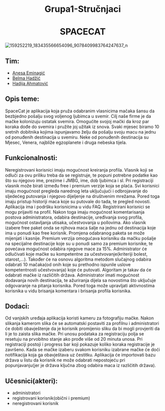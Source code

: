 
<h1 align="center">Grupa1-Stručnjaci</h1>
<h1 align="center">SPACECAT</h1>


![159252219_183435566654096_9078409983764247637_n](https://user-images.githubusercontent.com/73399075/110942858-b7cded00-833a-11eb-8768-4c6727b7ab5a.jpg)

## Tim: 
* [Anesa Eminagić](https://github.com/aeminagic1)
* [Belma Hadžić](https://github.com/bhadzic2)
* [Hadija Ahmatović](https://github.com/hahmatovic1)

## Opis teme: 
SpaceCat je aplikacija koja pruža odabranim vlasnicima mačaka šansu da bezbjedno pošalju svog voljenog ljubimca u svemir. Cilj naše firme je da mačke kolonizuju ostatak svemira. Omogućite svojoj mački da kroz par koraka dođe do svemira i pružite joj užitak iz snova. 
Svaki mjesec biramo 10 sretnih dobitnika kojima ispunjavamo želju da pošalju svoju macu na jednu od ponuđenih destinacija u svemiru.
Neke od ponuđenih destinacija su Mjesec, Venera, najbliže egzoplanete i druga nebeska tijela.

## Funkcionalnosti: 
Neregistrovani korisnici imaju mogućnost kreiranja profila. 
Vlasnik koji se odluči za ovu priliku treba da se registruje, te popuni potrebne podatke kao što su njegovo ime, prezime i JMBG, ime, dob ljubimca i sl. Pri registraciji vlasnik može birati između free i premium verzije koja se plaća. 
Svi korisnici imaju mogućnost pregleda narednog leta uključujući i odbrojavanje do sljedećeg putovanja i njegovo dijeljenje na društvenim mrežama. Pored toga imaju pristup historiji maca koje su putovale do tada, te pregled novosti. Aplikacija ima i podršku korisnicima u vidu FAQ.
Registrirani korisnici se mogu prijaviti na profil.
Nakon toga imaju mogućnost komentarisanja postova administratora, odabira destinacije, uređivanja svog profila, mogućnost ostavljanja utisaka, učestvovanja u pollovima. 
Ako vlasnik izabere free paket onda se njihova maca šalje na jednu od destinacija koje ima u ponudi kao free korisnik. Promjena odabranog paketa se može mijenjati i kasnije.
Premium verzija omogućava korisniku da mačku pošalje na specijalne destinacije koje su u ponudi samo za premium korisnike, te povećava mogućnost odabira njegove mace za 15%. 
Administrator će odlučivati koje mačke su kompetentne za učestvovanje(kriteriji bolest, starost,...). Također će na osnovu algoritma metodom slučajnog odabira odabrati 10 mačaka(od onih koje su prethodno ispunile uslove kompetentnosti učestvovanja) koje će putovati. Algoritam je takav da će odabrati mačke iz različitih država. Administrator imati mogućnost dodavanja novih destinacija, te ažuriranja dijela sa novostima što uključuje odgovaranje na pitanja korisnika. Pored toga može upravljati aktivnostima korisnika u vidu brisanja komentara i brisanja profila korisnika.

## Dodaci:
Od vanjskih uređaja aplikacija koristi kameru za fotografiju mačke.
Nakon slikanja kamerom slika će se automatski postaviti za profilnu i administratori će dobiti obavještenje da je korisnik promijenio sliku da bi mogli provjeriti da li je to zaista slika mačke.
Pri unosu podataka za registraciju polja se resetuju na prvobitno stanje ako prođe više od 20 minuta unosa. Pri registraciji postoji i progress bar koji pokazuje koliko koraka registracije je završeno.
Kada se mačke izaberu svakom korisniku izabrane mačke će doći notifikacija koja ga obavještava uz čestitku.
Aplikacija će importovati bazu država u listu da korisnik ne može odabrati nepostojeću pri popunjavanju(jer je država ključna zbog odabira maca iz različitih država).


## Učesnici(akteri): 
* administratori
* registrovani korisnik(obični i premium)
* neregistrovani korisnik
